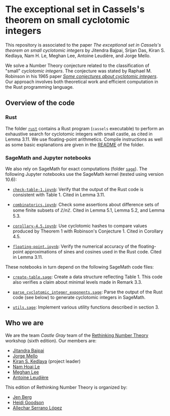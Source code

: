 # The exceptional set in Cassels's theorem on small cyclotomic integers

This repository is associated to the paper _The exceptional set in Cassels's
theorem on small cyclotomic integers_ by Jitendra Bajpai, Srijan Das, Kiran S.
Kedlaya, Nam H. Le, Meghan Lee, Antoine Leudière, and Jorge Mello.

We solve a Number Theory conjecture related to the classification of "small"
_cyclotomic integers_. The conjecture was stated by Raphael M. Robinson in his
1965 paper [_Some conjectures about cyclotomic
integers_](https://doi.org/10.1090/S0025-5718-1965-0180545-X). Our approach
involves both theoretical work and efficient computation in the Rust
programming language.

## Overview of the code

### Rust

The folder [`rust`](rust/) contains a Rust program (`cassels` executable) to
perform an exhaustive search for cyclotomic integers with small castle, as
cited in Lemma 3.11. We use floating-point arithmetics. Compile instructions as
well as some basic explanations are given in the [README](rust/README.md) of
the folder.

### SageMath and Jupyter notebooks

We also rely on SageMath for exact computations (folder [`sage`](sage/)).
The following Jupyter notebooks use the SageMath kernel (tested using version
10.6):

- [`check-table-1.ipynb`](sage/check-table-1.ipynb): Verify that the output of
the Rust code is consistent with Table 1. Cited in Lemma 3.11.

- [`combinatorics.ipynb`](sage/combinatorics.ipynb): Check some assertions
about difference sets of some finite subsets of $\mathbb{Z}/n\mathbb{Z}$. Cited
in Lemma 5.1, Lemma 5.2, and Lemma 5.3.

- [`corollary-4.5.ipynb`](sage/corollary-4.5.ipynb): Use cyclotomic hashes to
compare values produced by Theorem 1 with Robinson's Conjecture 1. Cited in
Corollary 4.5.

- [`floating-point.ipynb`](sage/floating-point.ipynb): Verify the numerical
accuracy of the floating-point approximations of sines and cosines used in the
Rust code. Cited in Lemma 3.11.

These notebooks in turn depend on the following SageMath code files:

- [`create-table.sage`](sage/create-table.sage): Create a data structure
reflecting Table 1. This code also verifies a claim about minimal levels made
in Remark 3.3.

- [`parse_cyclotomic_integer_exponents.sage`](sage/parse_cyclotomic_integer_expoents.sage):
Parse the output of the Rust code (see below) to generate cyclotomic integers
in SageMath.

- [`utils.sage`](sage/utils.sage): Implement various utility functions
described in section 3.


## Who we are

We are the team _Castle Gray_ team of the [Rethinking Number
Theory](https://sites.google.com/view/rethinkingnumbertheory/) workshop (sixth
edition). Our members are:
- [Jitandra Bajpai](https://user.math.uni-kiel.de/~jitendra/)
- [Jorge Mello](https://www.jorgemello.org/)
- [Kiran S. Kedlaya](https://kskedlaya.org/) (project leader)
- [Nam Hoai Le](https://hoainam-le.github.io/)
- [Meghan Lee](https://meghanhlee.github.io/)
- [Antoine Leudière](https://cspages.ucalgary.ca/~antoine.leudiere1/)

This edition of Rethinking Number Theory is organized by:
- [Jen Berg](https://sites.google.com/view/jenberg/home)
- [Heidi Goodson](https://sites.google.com/site/heidigoodson/)
- [Allechar Serrano López](https://www.allechar.org/)
